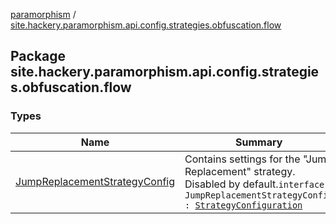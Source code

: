 [paramorphism](../index.md) / [site.hackery.paramorphism.api.config.strategies.obfuscation.flow](./index.md)

## Package site.hackery.paramorphism.api.config.strategies.obfuscation.flow

### Types

| Name | Summary |
|---|---|
| [JumpReplacementStrategyConfig](-jump-replacement-strategy-config/index.md) | Contains settings for the "Jump Replacement" strategy. Disabled by default.`interface JumpReplacementStrategyConfig : `[`StrategyConfiguration`](../site.hackery.paramorphism.api.config/-strategy-configuration/index.md) |
